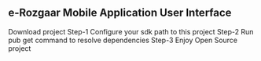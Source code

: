 ## e-Rozgaar Mobile Application User Interface

Download project 
Step-1 Configure your sdk path to this project
Step-2 Run pub get command to resolve dependencies
Step-3 Enjoy Open Source project